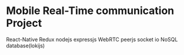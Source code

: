 # Mobile Real-Time communication Project

React-Native
Redux
nodejs 
expressjs
WebRTC
peerjs
socket io
NoSQL database(lokijs)
